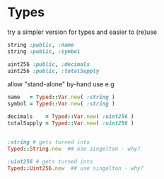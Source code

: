 # Types


try a simpler version for types and easier to (re)use



``` ruby
string :public, :name
string :public, :symbol

uint256 :public, :decimals    
uint256 :public, :totalSupply  
```


allow "stand-alone" by-hand use e.g

``` ruby
name   = Typed::Var.new( :string ) 
symbol = Typed::Var.new( :string )

decimals    = Typed::Var.new( :uint256 ) 
totalSupply = Typed::Var.new( :uint256 )


:string # gets turned into
Typed::String.new  ## use singelton - why?

:uint256 # gets turned into
Typed::Uint256.new  ## use singelton - why?
```
